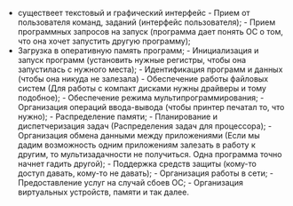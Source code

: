 - существeет текстовый и графический интерфейс
﻿- Прием от пользователя команд, заданий (интерфейс пользователя);
﻿﻿- Прием программных запросов на запуск (программа дает понять ОС о том, что она хочет запустить другую программу);
- Загрузка в оперативную память программ;
 ﻿﻿- Инициализация и запуск программ (установить нужные регистры, чтобы она запустилась с нужного места);
﻿﻿- Идентификация программ и данных (чтобы она никуда не залезала)
﻿﻿- Обеспечение работы файловых систем (Для работы с компакт дисками нужны драйверы и тому подобное);
﻿﻿- Обеспечение режима мультипрограммирования;
﻿﻿- Организация операций ввода-вывода (чтобы принтер печатал то, что нужно);
﻿﻿- Распределение памяти;
﻿﻿- Планирование и диспетчеризация задач (Распределения задач для процессора);
﻿﻿- Организация обмена данными между приложениями (Если мы дадим возможность одним приложениям залезать в работу к другим, то мультизадачности не получиться. Одна программа точно начнет гадить другой);
﻿﻿- Поддержка средств защиты (кому-то доступ давать, кому-то не давать);
﻿﻿- Организация работы в сети;
﻿﻿- Предоставление услуг на случай сбоев ОС;
﻿﻿- Организация виртуальных устройств, памяти и так далее.
﻿﻿